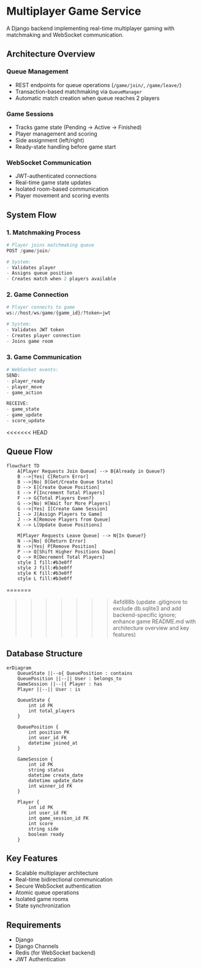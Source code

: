 # Multiplayer Game Service

A Django backend implementing real-time multiplayer gaming with matchmaking and WebSocket communication.

## Architecture Overview

### Queue Management
- REST endpoints for queue operations (`/game/join/`, `/game/leave/`)
- Transaction-based matchmaking via `QueueManager`
- Automatic match creation when queue reaches 2 players

### Game Sessions
- Tracks game state (Pending → Active → Finished)
- Player management and scoring
- Side assignment (left/right)
- Ready-state handling before game start

### WebSocket Communication
- JWT-authenticated connections
- Real-time game state updates
- Isolated room-based communication
- Player movement and scoring events

## System Flow

### 1. Matchmaking Process
```python
# Player joins matchmaking queue
POST /game/join/

# System:
- Validates player
- Assigns queue position
- Creates match when 2 players available
```

### 2. Game Connection
```python
# Player connects to game
ws://host/ws/game/{game_id}/?token=jwt

# System:
- Validates JWT token
- Creates player connection
- Joins game room
```

### 3. Game Communication
```python
# WebSocket events:
SEND:
- player_ready
- player_move
- game_action

RECEIVE:
- game_state
- game_update
- score_update
```

<<<<<<< HEAD
## Queue Flow
```mermaid
flowchart TD
    A[Player Requests Join Queue] --> B{Already in Queue?}
    B -->|Yes| C[Return Error]
    B -->|No| D[Get/Create Queue State]
    D --> E[Create Queue Position]
    E --> F[Increment Total Players]
    F --> G{Total Players Even?}
    G -->|No| H[Wait for More Players]
    G -->|Yes| I[Create Game Session]
    I --> J[Assign Players to Game]
    J --> K[Remove Players from Queue]
    K --> L[Update Queue Positions]
    
    M[Player Requests Leave Queue] --> N{In Queue?}
    N -->|No| O[Return Error]
    N -->|Yes| P[Remove Position]
    P --> Q[Shift Higher Positions Down]
    Q --> R[Decrement Total Players]
    style I fill:#b3e0ff
    style J fill:#b3e0ff
    style K fill:#b3e0ff
    style L fill:#b3e0ff
```

=======
>>>>>>> 4efd88b (update .gitignore to exclude db.sqlite3 and add backend-specific ignore; enhance game README.md with architecture overview and key features)
## Database Structure
```mermaid
erDiagram
    QueueState ||--o{ QueuePosition : contains
    QueuePosition ||--|| User : belongs_to
    GameSession ||--|{ Player : has
    Player ||--|| User : is
    
    QueueState {
        int id PK
        int total_players
    }
    
    QueuePosition {
        int position PK
        int user_id FK
        datetime joined_at
    }
    
    GameSession {
        int id PK
        string status
        datetime create_date
        datetime update_date
        int winner_id FK
    }
    
    Player {
        int id PK
        int user_id FK
        int game_session_id FK
        int score
        string side
        boolean ready
    }
```

## Key Features
- Scalable multiplayer architecture
- Real-time bidirectional communication
- Secure WebSocket authentication
- Atomic queue operations
- Isolated game rooms
- State synchronization

## Requirements
- Django
- Django Channels
- Redis (for WebSocket backend)
- JWT Authentication
